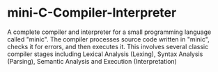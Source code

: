 # mini-C-Compiler-Interpreter
A complete compiler and interpreter for a small programming language called "minic". The compiler processes source code written in "minic", checks it for errors, and then executes it. This involves several classic compiler stages including Lexical Analysis (Lexing), Syntax Analysis (Parsing), Semantic Analysis and Execution (Interpretation)
